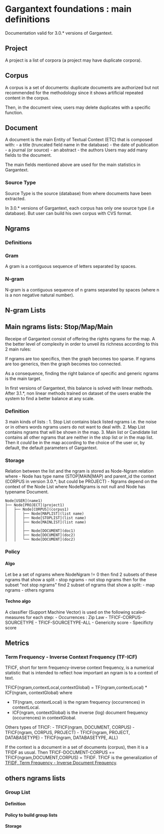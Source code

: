 # Gargantext foundations : main definitions

Documentation valid for 3.0.\* versions of Gargantext.

## Project
A project is a list of corpora (a project may have duplicate corpora).

## Corpus
A corpus is a set of documents: duplicate documents are authorized but
not recommended for the methodology since it shows artificial repeated content in the corpus. 

Then, in the document view, users may delete duplicates with a specific
function.

## Document
A document is the main Entity of Textual Context (ETC) that is composed with:
    - a title (truncated field name in the database)
    - the date of publication
    - a journal (or source)
    - an abstract
    - the authors
Users may add many fields to the document.

The main fields mentioned above are used for the main statistics in Gargantext.


### Source Type
Source Type is the source (database) from where documents have been
extracted. 

In 3.0.\* versions of Gargantext, each corpus has only one source type
(i.e database). But user can build his own corpus with CVS format.


## Ngrams

### Definitions

### Gram 
A gram is a contiguous sequence of letters separated by spaces.

### N-gram
N-gram is a contiguous sequence of n grams separated by spaces (where n
is a non negative natural number).


## N-gram Lists


## Main ngrams lists: Stop/Map/Main

Receipe of Gargantext consist of offering the rights ngrams for the map.
A the better level of complexity in order to unveil its richness
according to this 2 main rules:

If ngrams are too specifics, then the graph becomes too sparse.
If ngrams are too generics, then the graph becomes too connected.

As a consequence, finding the right balance of specific and generic
ngrams is the main target.

In first versions of Gargantext, this balance is solved with linear
methods. After 3.1.\*, non linear methods trained on dataset of the
users enable the system to find a better balance at any scale.


### Definition

3 main kinds of lists :
    1. Stop List contains black listed ngrams i.e. the noise or in others words ngrams users do not want to deal with.
    2. Map List contains ngrams that will be shown in the map.
    3. Main list or Candidate list contains all other ngrams that are neither in the stop list or in the map list. Then it _could_ be in the map according to the choice of the user or, by default, the default parameters of Gargantext.

### Storage

Relation between the list and the ngram is stored as Node-Ngram
relation where
    - Node has type name (STOP|MAIN|MAP) and parent_id the context
      (CORPUS in version 3.0.*; but could be PROJECT)
    - Ngrams depend on the context of the Node List where NodeNgrams is
      not null and Node has typename Document.


    Node[USER](name1)
    ├── Node[PROJECT](project1)
    │   ├── Node[CORPUS](corpus1)
    │   │   ├── Node[MAPLIST](list name)
    │   │   ├── Node[STOPLIST](list name)
    │   │   ├── Node[MAINLIST](list name)
    │   │   │  
    │   │   ├── Node[DOCUMENT](doc1)
    │   │   ├── Node[DOCUMENT](doc2)
    │   │   └── Node[DOCUMENT](doc2)


### Policy

#### Algo

Let be a set of ngrams where NodeNgram != 0 then
    find 2 subsets of these ngrams that show a split 
        - stop ngrams
        - not stop ngrams
    then for the subset "not stop ngrams"
        find 2 subset of ngrams that show a split:
            - map ngrams
            - others ngrams

#### Techno algo

A classifier (Support Machine Vector) is used on the following scaled-measures
for each step:
    - Occurrences : Zip Law
    - TFICF-CORPUS-SOURCETYPE
    - TFICF-SOURCETYPE-ALL
    - Genericity score
    - Specificty score




## Metrics

### Term Frequency - Inverse Context Frequency (TF-ICF)

TFICF, short for term frequency-inverse context frequency, is a numerical
statistic that is intended to reflect how important an ngram is to a
context of text.

TFICF(ngram,contextLocal,contextGlobal) = TF(ngram,contextLocal) \* ICF(ngram, contextGlobal)
where
 * TF(ngram, contextLocal) is the ngram frequency (occurrences) in contextLocal.
 * ICF(ngram, contextGlobal) is the inverse (log) document frequency (occurrences) in contextGlobal.


Others types of TFICF:
    - TFICF(ngram, DOCUMENT, CORPUS)
    - TFICF(ngram, CORPUS, PROJECT)
    - TFICF(ngram, PROJECT, DATABASETYPE)
    - TFICF(ngram, DATABASETYPE, ALL)


If the context is a document in a set of documents (corpus), then it is a TFIDF as usual. 
Then TFICF-DOCUMENT-CORPUS == TFICF(ngram,DOCUMENT,CORPUS) = TFIDF.
TFICF is the generalization of [TFIDF, Term Frequency - Inverse Document Frequency](https://en.wikipedia.org/wiki/Tf%E2%80%93idf).



## others ngrams lists

### Group List



#### Definition
#### Policy to build group lists
#### Storage






